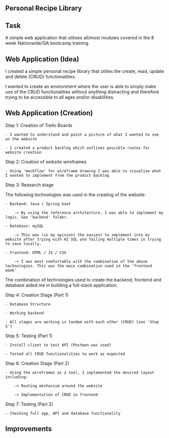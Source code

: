 Personal Recipe Library
-----------------------

Task 
-----------
A simple web application that utilises all/most modules covered in the 8 week Nationwide/QA bootcamp training.

Web Application (Idea)
-----------
I created a simple personal recipe library that utilies the create, read, update and delete (CRUD) functionalities.

I wanted to create an environment where the user is able to simply make use of the CRUD functionalities without anything distracting and therefore trying to be accessible to all ages and/or disabilities.

Web Application (Creation)
-----------
Step 1: Creation of Trello Boards

    - I wanted to understand and paint a picture of what I wanted to see on the website

    - I created a product backlog which outlines possible routes for website creation

Step 2: Creation of website wireframes

    - Using 'mockflow' for wireframe drawing I was able to visualise what I wanted to implement from the product backlog


Step 3: Research stage

The following technologies was used in the creating of the website:

    - Backend: Java / Spring boot

        -> By using the reference architecture, I was able to implement my logic. See 'backend' folder.

    - Datebase: mySQL

        -> This was (in my opinion) the easiest to implement into my website after trying with H2 SQL and failing multiple times in trying to save locally.

    - Frontend: HTML / JS / CSS

        -> I was most comfortable with the combination of the above technologies. This was the main combination used in the 'frontend week'


The combination of technologies used to create the backend, frontend and database aided me in building a full-stack application.


Step 4: Creation Stage (Part 1)

    - Database Structure

    - Working backend

    - All stages are working in tandem with each other (CRUD) [see 'Step 5']

Step 5: Testing (Part 1)

    - Install client to test API (Postman was used)

    - Tested all CRUD functionalities to work as expected


Step 6: Creation Stage (Part 2)

    - Using the wireframes as a tool, I implemented the desired layout including:

        -> Routing mechanism around the website

        -> Implementation of CRUD in frontend


Step 7: Testing (Part 2)

    - Checking full app, API and database functionality
    

Improvements
-----------

